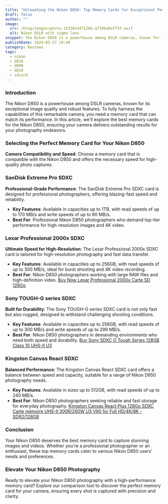 ```yaml
---
title: "Unleashing the Nikon D850: Top Memory Cards for Exceptional Performance"
draft: false
author: ""
image:
  src: /blog/images/photo-1515014471266-a7396a8aff3f.avif
  alt: Nikon DSLR with sigma lens
snippet: The Nikon D850 is a powerhouse among DSLR cameras, known for its exceptional image quality and robust features. To fully harness the capabilities of this remarkable camera, you need a memory card that can match its performance. In this article, we'll explore the best memory cards for the Nikon D850, ensuring your camera delivers outstanding results for your photography endeavors.
publishDate: 2024-05-27 19:48
category: Reviews
tags:
  - nikon
  - d850
  - d800
  - d810
  - sdcard
---
```

### **Introduction**

The Nikon D850 is a powerhouse among DSLR cameras, known for its exceptional image quality and robust features. To fully harness the capabilities of this remarkable camera, you need a memory card that can match its performance. In this article, we'll explore the best memory cards for the Nikon D850, ensuring your camera delivers outstanding results for your photography endeavors.

### **Selecting the Perfect Memory Card for Your Nikon D850**

**Camera Compatibility and Speed**: Choose a memory card that is compatible with the Nikon D850 and offers the necessary speed for high-quality photo captures.

### **SanDisk Extreme Pro SDXC**

**Professional-Grade Performance**: The SanDisk Extreme Pro SDXC card is designed for professional photographers, offering blazing-fast speed and reliability.

- **Key Features**: Available in capacities up to 1TB, with read speeds of up to 170 MB/s and write speeds of up to 90 MB/s.
- **Best For**: Professional Nikon D850 photographers who demand top-tier performance for high-resolution images and 4K video.

### **Lexar Professional 2000x SDXC**

**Ultimate Speed for High-Resolution**: The Lexar Professional 2000x SDXC card is tailored for high-resolution photography and fast data transfer.

- **Key Features**: Available in capacities up to 256GB, with read speeds of up to 300 MB/s, ideal for burst shooting and 4K video recording.
- **Best For**: Nikon D850 photographers working with large RAW files and high-definition video.
[Buy Now Lexar Professional 2000x Carte SD 128Go](https://www.amazon.fr/Lexar-Professional-Lecteur-Lecture-LSD2000032G-BNNAG/dp/B08H1GH74D?th=1&linkCode=sl1&tag=wildlabs-21&linkId=1b9254c42750a30b0003f60b0fb39e0b&language=fr_FR&ref_=as_li_ss_tl)

### **Sony TOUGH-G series SDXC**

**Built for Durability**: The Sony TOUGH-G series SDXC card is not only fast but also rugged, designed to withstand challenging shooting conditions.

- **Key Features**: Available in capacities up to 256GB, with read speeds of up to 300 MB/s and write speeds of up to 299 MB/s.
- **Best For**: Nikon D850 photographers in demanding environments who need both speed and durability.
[Buy Sony SDXC G Tough Series 128GB Class 10 UHS-II U3](https://www.amazon.fr/Sony-m%C3%A9moire-Difficiles-Rapide-UHS-II/dp/B07H9GDFRW?__mk_fr_FR=%C3%85M%C3%85%C5%BD%C3%95%C3%91&crid=L5RGCAXRYPHY&dib=eyJ2IjoiMSJ9.q4H3UH4APn1pRPvn6YPpJ3FFquDRBTn1gLMTwE-jViLOM14M5vPEt90NH16VddEs3wbdkOkQ7l2j2_gwsebQSIb4sWfuIVY54Q5GsgsHGup-oHuhSga-6hK-H678vD5DHSNJIEchk5TtKh7cm0mexzeBk3MQ0I6IYLEXglmCRhMFq6joG1QYz3Z3vuiJQR4WRIYGDOc9y9wxLyvffErOzChtEjljomXtI0KlSUMDeAKhOvTkigwStfPKOIABRIqnyN1-J74_07mpAxHcb9qObrnXPCG9-hVnCt0GOyZccp0.0ylkVTju9T4hnjjFKMqSt2YSRsRHyXoH_EC56U8tghU&dib_tag=se&keywords=Sony%2BTOUGH-G%2Bseries%2BSDXC&qid=1711213373&sprefix=sony%2Btough-g%2Bseries%2Bsdxc,aps,213&sr=8-5&ufe=app_do:amzn1.fos.49fccda8-a887-4188-817b-b9a64bb30e43&th=1&linkCode=sl1&tag=wildlabs-21&linkId=a245cc5103b62c3b1a3322857a951d11&language=fr_FR&ref_=as_li_ss_tl)

### **Kingston Canvas React SDXC**

**Balanced Performance**: The Kingston Canvas React SDXC card offers a balance between speed and capacity, suitable for a range of Nikon D850 photography needs.

- **Key Features**: Available in sizes up to 512GB, with read speeds of up to 240 MB/s.
- **Best For**: Nikon D850 photographers seeking reliable and fast storage for everyday photography.
[Kingston Canvas React Plus 128Go SDXC Carte mémoire UHS-II 300R/260W U3 V90 for Full HD/4K/8K - SDR2/128GB](https://amzn.to/4ctixy8)

### **Conclusion**

Your Nikon D850 deserves the best memory card to capture stunning images and videos. Whether you're a professional photographer or an enthusiast, these top memory cards cater to various Nikon D850 users' needs and preferences.

### **Elevate Your Nikon D850 Photography**

Ready to elevate your Nikon D850 photography with a high-performance memory card? Explore our comparison tool to discover the perfect memory card for your camera, ensuring every shot is captured with precision and clarity.

